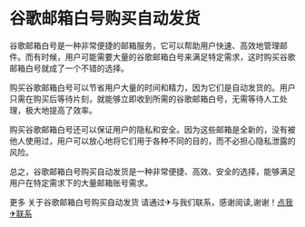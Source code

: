 # 谷歌邮箱白号购买自动发货

谷歌邮箱白号是一种非常便捷的邮箱服务，它可以帮助用户快速、高效地管理邮件。而有时候，用户可能需要大量的谷歌邮箱白号来满足特定需求，这时购买谷歌邮箱白号就成了一个不错的选择。

购买谷歌邮箱白号可以节省用户大量的时间和精力，因为它们是自动发货的。用户只需在购买后等待片刻，就能够立即收到所需的谷歌邮箱白号，无需等待人工处理，极大地提高了效率。

购买谷歌邮箱白号还可以保证用户的隐私和安全。因为这些邮箱是全新的，没有被他人使用过，用户可以放心地将它们用于各种不同的目的，而不必担心隐私泄露的风险。

总之，谷歌邮箱白号购买自动发货是一种非常便捷、高效、安全的选择，能够满足用户在特定需求下的大量邮箱账号需求。

更多 关于谷歌邮箱白号购买自动发货 请通过✈与我们联系，感谢阅读,谢谢！[点我✈联系](https://a.k02.cc)